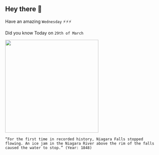 ## Hey there 👋
Have an amazing `Wednesday` ⚡⚡⚡

Did you know Today on `29th of March`
 
 [<img src="http://www.niagarafrontier.com/image/CNHfrozenfalls1.jpg" width="300" />](http://www.niagarafrontier.com/fallsstopped.html) 
 ```
“For the first time in recorded history, Niagara Falls stopped flowing. An ice jam in the Niagara River above the rim of the falls caused the water to stop.” (Year: 1848)
```
